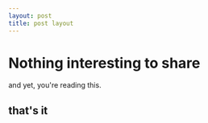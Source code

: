 ```yaml
--- 
layout: post
title: post layout
---
```


# Nothing interesting to share

and yet, you're reading this.

## that's it

